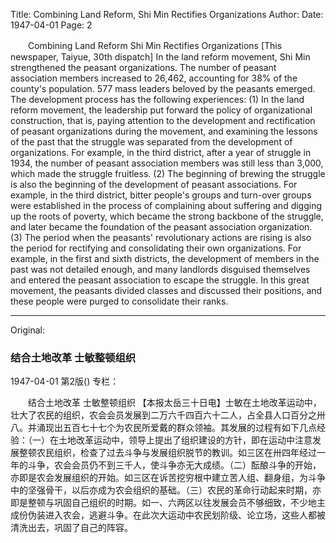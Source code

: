 Title: Combining Land Reform, Shi Min Rectifies Organizations
Author:
Date: 1947-04-01
Page: 2

　　Combining Land Reform
    Shi Min Rectifies Organizations
    [This newspaper, Taiyue, 30th dispatch] In the land reform movement, Shi Min strengthened the peasant organizations. The number of peasant association members increased to 26,462, accounting for 38% of the county's population. 577 mass leaders beloved by the peasants emerged. The development process has the following experiences: (1) In the land reform movement, the leadership put forward the policy of organizational construction, that is, paying attention to the development and rectification of peasant organizations during the movement, and examining the lessons of the past that the struggle was separated from the development of organizations. For example, in the third district, after a year of struggle in 1934, the number of peasant association members was still less than 3,000, which made the struggle fruitless. (2) The beginning of brewing the struggle is also the beginning of the development of peasant associations. For example, in the third district, bitter people's groups and turn-over groups were established in the process of complaining about suffering and digging up the roots of poverty, which became the strong backbone of the struggle, and later became the foundation of the peasant association organization. (3) The period when the peasants' revolutionary actions are rising is also the period for rectifying and consolidating their own organizations. For example, in the first and sixth districts, the development of members in the past was not detailed enough, and many landlords disguised themselves and entered the peasant association to escape the struggle. In this great movement, the peasants divided classes and discussed their positions, and these people were purged to consolidate their ranks.



<hr /> 

Original: 


### 结合土地改革  士敏整顿组织

1947-04-01
第2版()
专栏：

　　结合土地改革
    士敏整顿组织
    【本报太岳三十日电】士敏在土地改革运动中，壮大了农民的组织，农会会员发展到二万六千四百六十二人，占全县人口百分之卅八。并涌现出五百七十七个为农民所爱戴的群众领袖。其发展的过程有如下几点经验：（一）在土地改革运动中，领导上提出了组织建设的方针，即在运动中注意发展整顿农民组织，检查了过去斗争与发展组织脱节的教训。如三区在卅四年经过一年的斗争，农会会员仍不到三千人，使斗争亦无大成绩。（二）酝酿斗争的开始，亦即是农会发展组织的开始。如三区在诉苦挖穷根中建立苦人组、翻身组，为斗争中的坚强骨干，以后亦成为农会组织的基础。（三）农民的革命行动起来时期，亦即是整顿与巩固自己组织的时期。如一、六两区以往发展会员不够细致，不少地主成份伪装进入农会，逃避斗争。在此次大运动中农民划阶级、论立场，这些人都被清洗出去，巩固了自己的阵容。
